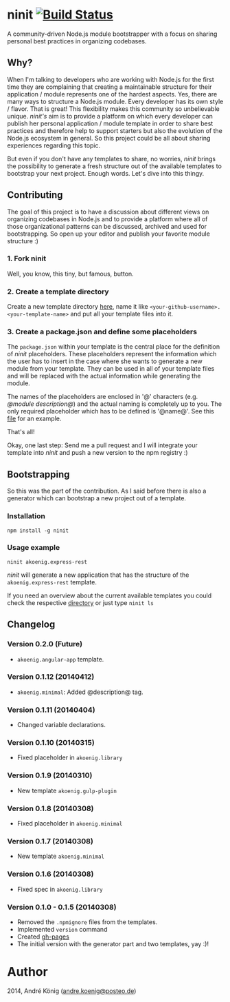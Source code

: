 # ninit [![Build Status](https://travis-ci.org/akoenig/ninit.png?branch=master)](https://travis-ci.org/akoenig/ninit)

A community-driven Node.js module bootstrapper with a focus on sharing personal best practices in organizing codebases.

## Why?

When I'm talking to developers who are working with Node.js for the first time they are complaining that creating a maintainable structure for their application / module represents one of the hardest aspects. Yes, there are many ways to structure a Node.js module. Every developer has its own style / flavor. That is great! This flexibility makes this community so unbelievable unique. _ninit's_ aim is to provide a platform on which every developer can publish her personal application / module template in order to share best practices and therefore help to support starters but also the evolution of the Node.js ecosystem in general. So this project could be all about sharing experiences regarding this topic.

But even if you don't have any templates to share, no worries, _ninit_ brings the possibility to generate a fresh structure out of the available templates to bootstrap your next project. Enough words. Let's dive into this thingy.

## Contributing

The goal of this project is to have a discussion about different views on organizing codebases in Node.js and to provide a platform where all of those organizational patterns can be discussed, archived and used for bootstrapping. So open up your editor and publish your favorite module structure :)

### 1. Fork ninit

Well, you know, this tiny, but famous, button.

### 2. Create a template directory

Create a new template directory [here](https://github.com/akoenig/ninit/tree/master/templates), name it like `<your-github-username>.<your-template-name>` and put all your template files into it.

### 3. Create a package.json and define some placeholders

The `package.json` within your template is the central place for the definition of _ninit_ placeholders. These placeholders represent the information which the user has to insert in the case where she wants to generate a new module from your template. They can be used in all of your template files and will be replaced with the actual information while generating the module.

The names of the placeholders are enclosed in '@' characters (e.g. _@module description@_) and the actual naming is completely up to you. The only required placeholder which has to be defined is '@name@'. See this [file](https://github.com/akoenig/ninit/blob/master/templates/akoenig.library/package.json) for an example.

That's all!

Okay, one last step: Send me a pull request and I will integrate your template into _ninit_ and push a new version to the npm registry :)

## Bootstrapping

So this was the part of the contribution. As I said before there is also a generator which can bootstrap a new project out of a template.

### Installation

    npm install -g ninit

### Usage example

    ninit akoenig.express-rest

_ninit_ will generate a new application that has the structure of the `akoenig.express-rest` template.


If you need an overview about the current available templates you could check the respective [directory](https://github.com/akoenig/ninit/tree/master/templates) or just type `ninit ls`

## Changelog

### Version 0.2.0 (Future)

- `akoenig.angular-app` template.

### Version 0.1.12 (20140412)

- `akoenig.minimal`: Added @description@ tag.

### Version 0.1.11 (20140404)

- Changed variable declarations.

### Version 0.1.10 (20140315)

- Fixed placeholder in `akoenig.library`

### Version 0.1.9 (20140310)

- New template `akoenig.gulp-plugin`

### Version 0.1.8 (20140308)

- Fixed placeholder in `akoenig.minimal`

### Version 0.1.7 (20140308)

- New template `akoenig.minimal`

### Version 0.1.6 (20140308)

- Fixed spec in `akoenig.library`

### Version 0.1.0 - 0.1.5 (20140308)

- Removed the `.npmignore` files from the templates.
- Implemented `version` command
- Created [gh-pages](http://akoenig.github.io/ninit)
- The initial version with the generator part and two templates, yay :)!

# Author

2014, André König (andre.koenig@posteo.de)
